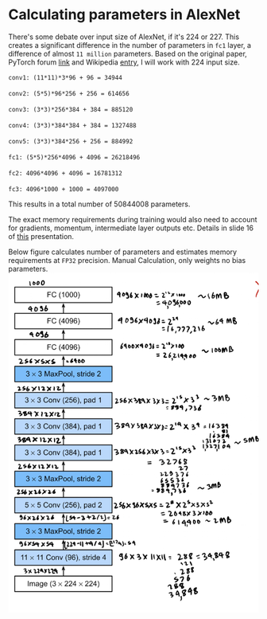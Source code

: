 # Calculating parameters in AlexNet

There's some debate over input size of AlexNet, if it's 224 or 227.
This creates a significant difference in the number of parameters in `fc1` layer, a difference of almost `11 million` parameters.
Based on the original paper, PyTorch forum [link](https://discuss.pytorch.org/t/alexnet-input-size-224-or-227/41272/2?u=dhunstack) and Wikipedia [entry](https://en.wikipedia.org/wiki/AlexNet), I will work with 224 input size.

```
conv1: (11*11)*3*96 + 96 = 34944

conv2: (5*5)*96*256 + 256 = 614656

conv3: (3*3)*256*384 + 384 = 885120

conv4: (3*3)*384*384 + 384 = 1327488

conv5: (3*3)*384*256 + 256 = 884992

fc1: (5*5)*256*4096 + 4096 = 26218496

fc2: 4096*4096 + 4096 = 16781312

fc3: 4096*1000 + 1000 = 4097000
```

This results in a total number of 50844008 parameters.

The exact memory requirements during training would also need to account for gradients, momentum, intermediate layer outputs etc. Details in slide 16 of [this](https://imatge-upc.github.io/telecombcn-2016-dlcv/slides/D2L1-memory.pdf) presentation.

Below figure calculates number of parameters and estimates memory requirements at `FP32` precision.
Manual Calculation, only weights no bias parameters.
![Alexnet Parameters](./alexnet-parameters.png)
